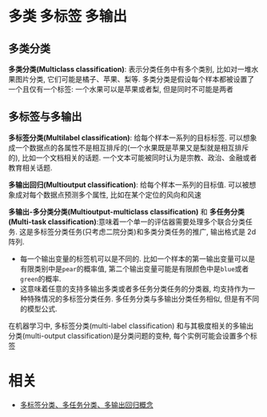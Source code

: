 
# 多类 多标签 多输出

## 多类分类

**多类分类(Multiclass classification)**: 表示分类任务中有多个类别, 比如对一堆水果图片分类, 它们可能是橘子、苹果、梨等. 多类分类是假设每个样本都被设置了一个且仅有一个标签: 一个水果可以是苹果或者梨, 但是同时不可能是两者

## 多标签与多输出


**多标签分类(Multilabel classification)**: 给每个样本一系列的目标标签. 可以想象成一个数据点的各属性不是相互排斥的(一个水果既是苹果又是梨就是相互排斥的), 比如一个文档相关的话题. 一个文本可能被同时认为是宗教、政治、金融或者教育相关话题.

**多输出回归(Multioutput classification)**: 给每个样本一系列的目标值. 可以被想象成对每个数据点预测多个属性, 比如在某个定位的风向和风速

**多输出-多分类分类(Multioutput-multiclass classification)** 和 **多任务分类(Multi-task classification)**:意味着一个单一的评估器需要处理多个联合分类任务. 这是多标签分类任务(只考虑二院分类)和多类分类任务的推广, 输出格式是 2d 阵列.

- 每一个输出变量的标签机可以是不同的. 比如一个样本的第一输出变量可以是有限类别中是`pear`的概率值, 第二个输出变量可能是有限颜色中是`blue`或者`green`的概率.
- 这意味着任意的支持多输出多类或者多任务分类任务的分类器, 均支持作为一种特殊情况的多标签分类任务. 多任务分类与多输出分类任务相似, 但是有不同的模型公式.




在机器学习中, 多标签分类(multi-label classification) 和与其极度相关的多输出分类(multi-output classification)是分类问题的变种, 每个实例可能会设置多个标签


# 相关

- [多标签分类、多任务分类、多输出回归概念](https://blog.csdn.net/zb1165048017/article/details/77882600)
